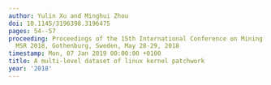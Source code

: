 ```yaml
---
author: Yulin Xu and Minghui Zhou
doi: 10.1145/3196398.3196475
pages: 54--57
proceeding: Proceedings of the 15th International Conference on Mining Software Repositories,
  MSR 2018, Gothenburg, Sweden, May 28-29, 2018
timestamp: Mon, 07 Jan 2019 00:00:00 +0100
title: A multi-level dataset of linux kernel patchwork
year: '2018'
---
```

